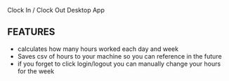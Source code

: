 Clock In / Clock Out Desktop App

## FEATURES
- calculates how many hours worked each day and week
- Saves csv of hours to your machine so you can reference in the future
- if you forget to click login/logout you can manually change your hours for the week




